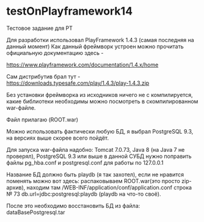 # testOnPlayframework14
Тестовое задание для РТ 

Для разработки использовал PlayFramework 1.4.3 (самая последняя на данный момент)
Как данный фреймворк устроен можно прочитать официальную документацию здесь -

https://www.playframework.com/documentation/1.4.x/home

Сам дистрибутив брал тут - https://downloads.typesafe.com/play/1.4.3/play-1.4.3.zip

Без установки фреймворка из исходников ничего не с компилируется, какие библиотеки необходимы
можно посмотреть в скомпилированном war-файле.

Файл прилагаю (ROOT.war)

Можно использовать фактически любую БД, я выбрал PostgreSQL 9.3, на версиях выше скорее всего пойдёт.

Для запуска war-файла надобно: Tomcat 7.0.73, Java 8 (на Java 7 не проверял), PostgreSQL 9.3 или выше
в данной СУБД нужно поправить файлы pg_hba.conf и postgresql.conf для работы по 127.0.0.1

Название БД должно быть playdb (я так захотел), если не нравится поменять можно 
вот здесь: распаковываем ROOT.war(это просто zip-архив), находим там  /WEB-INF/application/conf/application.conf строка № 73 db.url=jdbc:postgresql:playdb (playdb на что-то своё).

После это необходимо восстановить БД из файла: dataBasePostgresql.tar


